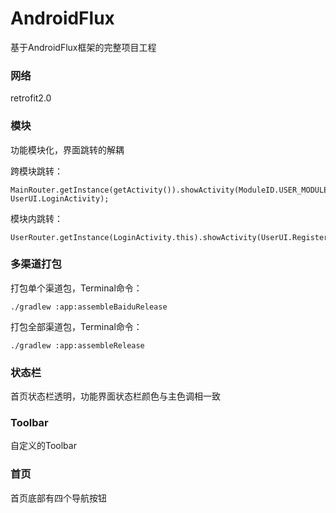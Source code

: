 # AndroidFlux
基于AndroidFlux框架的完整项目工程

### 网络
retrofit2.0

### 模块
功能模块化，界面跳转的解耦

跨模块跳转：
```
MainRouter.getInstance(getActivity()).showActivity(ModuleID.USER_MODULE_ID, UserUI.LoginActivity);
```
模块内跳转：
```
UserRouter.getInstance(LoginActivity.this).showActivity(UserUI.RegisterActivity);
```

### 多渠道打包
打包单个渠道包，Terminal命令：
```
./gradlew :app:assembleBaiduRelease
```

打包全部渠道包，Terminal命令：
```
./gradlew :app:assembleRelease
```

### 状态栏
首页状态栏透明，功能界面状态栏颜色与主色调相一致

### Toolbar
自定义的Toolbar

### 首页
首页底部有四个导航按钮